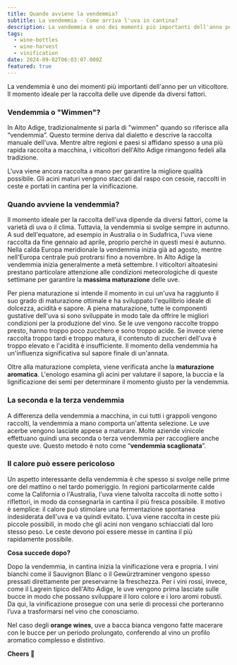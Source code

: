 ```yaml
---
title: Quando avviene la vendemmia?
subtitle: La vendemmia - Come arriva l'uva in cantina?
description: La vendemmia è uno dei momenti più importanti dell'anno per un viticoltore. Il momento ideale per la raccolta delle uve dipende da diversi fattori.
tags:
  - wine-bottles
  - wine-harvest
  - vinification
date: 2024-09-02T06:03:07.000Z
featured: true
---
```


La vendemmia è uno dei momenti più importanti dell'anno per un viticoltore. Il momento ideale per la raccolta delle uve dipende da diversi fattori.

### **Vendemmia o "Wimmen"?**

In Alto Adige, tradizionalmente si parla di "wimmen" quando so riferisce alla “vendemmia”. Questo termine deriva dal dialetto e descrive la raccolta manuale dell'uva. Mentre altre regioni e paesi si affidano spesso a una più rapida raccolta a macchina, i viticoltori dell'Alto Adige rimangono fedeli alla tradizione.

L'uva viene ancora raccolta a mano per garantire la migliore qualità possibile. Gli acini maturi vengono staccati dal raspo con cesoie, raccolti in ceste e portati in cantina per la vinificazione.

### **Quando avviene la vendemmia?**

Il momento ideale per la raccolta dell'uva dipende da diversi fattori, come la varietà di uva o il clima. Tuttavia, la vendemmia si svolge sempre in autunno. A sud dell'equatore, ad esempio in Australia o in Sudafrica, l'uva viene raccolta da fine gennaio ad aprile, proprio perché in questi mesi è autunno. Nella calda Europa meridionale la vendemmia inizia già ad agosto, mentre nell'Europa centrale può protrarsi fino a novembre. In Alto Adige la vendemmia inizia generalmente a metà settembre. I viticoltori altoatesini prestano particolare attenzione alle condizioni meteorologiche di queste settimane per garantire la **massima maturazione** delle uve.

Per piena maturazione si intende il momento in cui un'uva ha raggiunto il suo grado di maturazione ottimale e ha sviluppato l'equilibrio ideale di dolcezza, acidità e sapore. A piena maturazione, tutte le componenti gustative dell'uva si sono sviluppate in modo tale da offrire le migliori condizioni per la produzione del vino. Se le uve vengono raccolte troppo presto, hanno troppo poco zucchero e sono troppo acide. Se invece viene raccolta troppo tardi e troppo matura, il contenuto di zuccheri dell'uva è troppo elevato e l'acidità è insufficiente. Il momento della vendemmia ha un'influenza significativa sul sapore finale di un'annata.

Oltre alla maturazione completa, viene verificata anche la **maturazione aromatica**. L'enologo esamina gli acini per valutare il sapore, la buccia e la lignificazione dei semi per determinare il momento giusto per la vendemmia.

### **La seconda e la terza vendemmia**

A differenza della vendemmia a macchina, in cui tutti i grappoli vengono raccolti, la vendemmia a mano comporta un'attenta selezione. Le uve acerbe vengono lasciate appese a maturare. Molte aziende vinicole effettuano quindi una seconda o terza vendemmia per raccogliere anche queste uve. Questo metodo è noto come “**vendemmia scaglionata**”.

### **Il calore può essere pericoloso**

Un aspetto interessante della vendemmia è che spesso si svolge nelle prime ore del mattino o nel tardo pomeriggio. In regioni particolarmente calde come la California o l'Australia, l'uva viene talvolta raccolta di notte sotto i riflettori, in modo da consegnarla in cantina il più fresca possibile. Il motivo è semplice: il calore può stimolare una fermentazione spontanea indesiderata dell'uva e va quindi evitato. L'uva viene raccolta in ceste più piccole possibili, in modo che gli acini non vengano schiacciati dal loro stesso peso. Le ceste devono poi essere messe in cantina il più rapidamente possibile.

**Cosa succede dopo?**

Dopo la vendemmia, in cantina inizia la vinificazione vera e propria. I vini bianchi come il Sauvignon Blanc o il Gewürztraminer vengono spesso pressati direttamente per preservarne la freschezza. Per i vini rossi, invece, come il Lagrein tipico dell'Alto Adige, le uve vengono prima lasciate sulle bucce in modo che possano sviluppare il loro colore e i loro aromi robusti. Da qui, la vinificazione prosegue con una serie di processi che porteranno l’uva a trasformarsi nel vino che conosciamo.

Nel caso degli **orange wines**, uve a bacca bianca vengono fatte macerare con le bucce per un periodo prolungato, conferendo al vino un profilo aromatico complesso e distintivo.

**Cheers 🍷**

